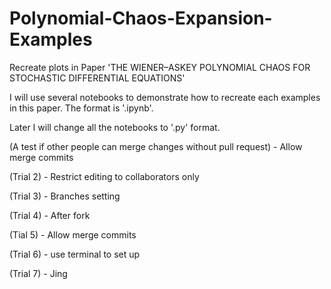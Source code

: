 # Polynomial-Chaos-Expansion-Examples

Recreate plots in Paper 'THE WIENER–ASKEY POLYNOMIAL CHAOS FOR STOCHASTIC DIFFERENTIAL EQUATIONS'

I will use several notebooks to demonstrate how to recreate each examples in this paper. The format is '.ipynb'.

Later I will change all the notebooks to '.py' format.

(A test if other people can merge changes without pull request) - Allow merge commits

(Trial 2) - Restrict editing to collaborators only

(Trial 3) - Branches setting

(Trial 4) - After fork

(Tial 5) - Allow merge commits

(Trial 6) - use terminal to set up

(Trial 7) - Jing
